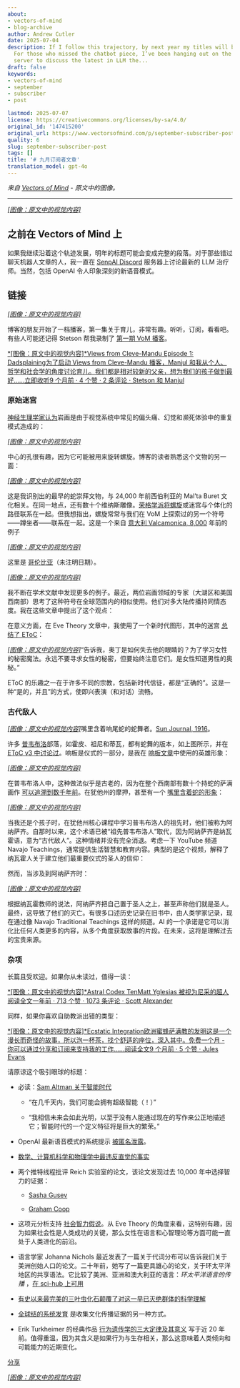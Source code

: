 ```yaml
---
about:
- vectors-of-mind
- blog-archive
author: Andrew Cutler
date: 2025-07-04
description: If I follow this trajectory, by next year my titles will be full paragraphs.
  For those who missed the chatbot piece, I’ve been hanging out on the SenpAI Discord
  server to discuss the latest in LLM the...
draft: false
keywords:
- vectors-of-mind
- september
- subscriber
- post

lastmod: 2025-07-07
license: https://creativecommons.org/licenses/by-sa/4.0/
original_id: '147415200'
original_url: https://www.vectorsofmind.com/p/september-subscriber-post
quality: 6
slug: september-subscriber-post
tags: []
title: '# 九月订阅者文章'
translation_model: gpt-4o
---
```


*来自 [Vectors of Mind](https://www.vectorsofmind.com/p/september-subscriber-post) - 原文中的图像。*

---

[*[图像：原文中的视觉内容]*](https://substackcdn.com/image/fetch/$s_!5c5_!,f_auto,q_auto:good,fl_progressive:steep/https%3A%2F%2Fsubstack-post-media.s3.amazonaws.com%2Fpublic%2Fimages%2F9e5df3a6-057e-4f32-ad9d-dbbcf3aaabad_564x564.jpeg)

## 之前在 Vectors of Mind 上

如果我继续沿着这个轨迹发展，明年的标题可能会变成完整的段落。对于那些错过聊天机器人文章的人，我一直在 [SenpAI Discord](https://discord.gg/a7vZVaf9Dn) 服务器上讨论最新的 LLM 治疗师。当然，包括 OpenAI 令人印象深刻的新语音模式。

## 链接

[*[图像：原文中的视觉内容]*](https://substackcdn.com/image/fetch/$s_!95Qh!,f_auto,q_auto:good,fl_progressive:steep/https%3A%2F%2Fsubstack-post-media.s3.amazonaws.com%2Fpublic%2Fimages%2F95174c6a-d1fa-43d9-9f5d-dd0b08a38e1d_1344x896.png)

博客的朋友开始了一档播客，第一集关于育儿，非常有趣。听听，订阅，看看吧。有些人可能还记得 Stetson 帮我录制了 [第一期 VoM 播客](https://www.vectorsofmind.com/p/stetson-of-holodoxa-1)。

[*[图像：原文中的视觉内容]*Views from Cleve-Mandu Episode 1: Dadsplaining为了启动 Views from Cleve-Mandu 播客，Manjul 和我从个人、哲学和社会学的角度讨论育儿。我们都是相对较新的父亲，想为我们的孩子做到最好……立即收听9 个月前 · 4 个赞 · 2 条评论 · Stetson 和 Manjul](https://clevemandu.substack.com/p/episode-1-dadsplaining?utm_source=substack&utm_campaign=post_embed&utm_medium=web)

### 原始迷宫

[神经生理学家认为](https://www.bradshawfoundation.com/ancient_symbols_in_rock_art/visual_hallucinations_a_cerebral_source.php)岩画是由于视觉系统中常见的偏头痛、幻觉和濒死体验中的重复模式造成的：

[*[图像：原文中的视觉内容]*](https://substackcdn.com/image/fetch/$s_!MuKI!,f_auto,q_auto:good,fl_progressive:steep/https%3A%2F%2Fsubstack-post-media.s3.amazonaws.com%2Fpublic%2Fimages%2F99e7b43e-68ba-4f68-a4e0-6fef733b814f_600x385.jpeg)

中心的孔很有趣，因为它可能被用来旋转螺旋。博客的读者熟悉这个文物的另一面：

[*[图像：原文中的视觉内容]*](https://substackcdn.com/image/fetch/$s_!3kOy!,f_auto,q_auto:good,fl_progressive:steep/https%3A%2F%2Fsubstack-post-media.s3.amazonaws.com%2Fpublic%2Fimages%2F6d1b3c0d-de6b-4b64-99c1-a58b344d42e9_763x512.jpeg)

这是我识别出的最早的蛇崇拜文物，与 24,000 年前西伯利亚的 Mal’ta Buret 文化相关。在同一地点，还有数十个维纳斯雕像。[荣格学派将螺旋](https://gettherapybirmingham.com/the-labyrinth-in-jungian-psychology-traversing-the-winding-path-of-individuation/)或迷宫与个体化的路径联系在一起。但我想指出，螺旋常常与我们在 VoM 上探索过的另一个符号——蹲坐者——联系在一起。这是一个来自 [意大利 Valcamonica, 8,000](https://www.reddit.com/r/europagans/comments/sq9ss1/the_rock_art_of_valcamonica/) 年前的例子

[^1]:

[*[图像：原文中的视觉内容]*](https://substackcdn.com/image/fetch/$s_!j50r!,f_auto,q_auto:good,fl_progressive:steep/https%3A%2F%2Fsubstack-post-media.s3.amazonaws.com%2Fpublic%2Fimages%2F03b0e5a1-bfed-496f-8a7a-d4e7091bc265_600x450.jpeg)

这里是 [哥伦比亚](https://commons.wikimedia.org/wiki/File:Pictogramas_caracoli.jpg)（未注明日期）。

[*[图像：原文中的视觉内容]*](https://substackcdn.com/image/fetch/$s_!xU78!,f_auto,q_auto:good,fl_progressive:steep/https%3A%2F%2Fsubstack-post-media.s3.amazonaws.com%2Fpublic%2Fimages%2Fde4d59e7-a6fe-4cbd-a53c-90e19c44822a_220x306.jpeg)

我不断在学术文献中发现更多的例子。最近，两位岩画领域的专家（大湖区和美国西南部）思考了这种符号在全球范围内的相似使用。他们对多大陆传播持同情态度。我在这些文章中提出了这个观点：

在意义方面，在 Eve Theory 文章中，我使用了一个新时代图形，其中的迷宫 [总结了 EToC](https://www.vectorsofmind.com/i/140565846/death-and-rebirth)：

[*[图像：原文中的视觉内容]*](https://substackcdn.com/image/fetch/$s_!c72a!,f_auto,q_auto:good,fl_progressive:steep/https%3A%2F%2Fsubstack-post-media.s3.amazonaws.com%2Fpublic%2Fimages%2F524fb1c0-469a-4408-9e7b-0faa12096066_564x588.jpeg)“告诉我，奥丁是如何失去他的眼睛的？为了学习女性的秘密魔法。永远不要寻求女性的秘密，但要始终注意它们。是女性知道男性的奥秘。”

EToC 的乐趣之一在于许多不同的宗教，包括新时代信徒，都是“正确的”。这是一种“是的，并且”的方式，使即兴表演（和对话）流畅。

### 古代敌人

[*[图像：原文中的视觉内容]*](https://substackcdn.com/image/fetch/$s_!Lpse!,f_auto,q_auto:good,fl_progressive:steep/https%3A%2F%2Fsubstack-post-media.s3.amazonaws.com%2Fpublic%2Fimages%2F1ef64d09-519b-4a4c-82af-15865bf9ca33_1296x1032.png)嘴里含着响尾蛇的蛇舞者。[Sun Journal, 1916](https://www.newbernsj.com/archives/miss-wientge-sees-a-hopi-snake-dance/article_a9435401-11f5-5b40-8fa5-5646b315549d.html)。

许多 [普韦布洛](https://en.wikipedia.org/wiki/Puebloans)部落，如霍皮、祖尼和蒂瓦，都有蛇舞的版本，如上图所示，并在 [EToC v3 中讨论过](https://www.vectorsofmind.com/p/eve-theory-of-consciousness-v3#footnote-28-140565846)。响板是仪式的一部分，是我在 [响板文章](https://www.vectorsofmind.com/p/eve-theory-of-consciousness-v3#footnote-28-140565846)中使用的英雄形象：

[*[图像：原文中的视觉内容]*](https://substackcdn.com/image/fetch/$s_!g8gJ!,f_auto,q_auto:good,fl_progressive:steep/https%3A%2F%2Fsubstack-post-media.s3.amazonaws.com%2Fpublic%2Fimages%2Fb6fd33db-2118-431c-8609-b7e570c90c74_392x661.png)

在普韦布洛人中，这种做法似乎是古老的，因为在整个西南部有数十个持蛇的萨满画作 [可以追溯到数千年前](https://www.vectorsofmind.com/i/140565846/eurasia-and-the-americas)。在犹他州的摩押，甚至有一个 [嘴里含着蛇的形象](https://www.gjhikes.com/2017/12/snake-in-mouth.html)：

[*[图像：原文中的视觉内容]*](https://substackcdn.com/image/fetch/$s_!HHi0!,f_auto,q_auto:good,fl_progressive:steep/https%3A%2F%2Fsubstack-post-media.s3.amazonaws.com%2Fpublic%2Fimages%2Faac35feb-fff2-443b-80d5-c14e750efdfe_1600x1066.jpeg)

当我还是个孩子时，在犹他州核心课程中学习普韦布洛人的祖先时，他们被称为阿纳萨齐。自那时以来，这个术语已被“祖先普韦布洛人”取代，因为阿纳萨齐是纳瓦霍语，意为“古代敌人”。这种情绪并没有完全消退。考虑一下 YouTube 频道 Navajo Teachings，通常提供生活智慧和教育内容。典型的是这个视频，解释了纳瓦霍人关于建立他们最重要仪式的圣人的信仰：

然而，当涉及到阿纳萨齐时：

[*[图像：原文中的视觉内容]*](https://substackcdn.com/image/fetch/$s_!9ULz!,f_auto,q_auto:good,fl_progressive:steep/https%3A%2F%2Fsubstack-post-media.s3.amazonaws.com%2Fpublic%2Fimages%2F53d68fcc-f1af-4638-a88a-19f29ae81045_611x483.png)

根据纳瓦霍教师的说法，阿纳萨齐把自己置于圣人之上，甚至声称他们就是圣人。最终，这导致了他们的灭亡。有很多口述历史记录在旧书中，由人类学家记录，现在通过像 Navajo Traditional Teachings 这样的频道。AI 的一个承诺是它可以消化比任何人类更多的内容，从多个角度获取故事的片段。在未来，这将是理解过去的宝贵来源。

### 杂项

长篇且受欢迎。如果你从未读过，值得一读：

[*[图像：原文中的视觉内容]*Astral Codex TenMatt Yglesias 被视为尼采的超人阅读全文一年前 · 713 个赞 · 1073 条评论 · Scott Alexander](https://www.astralcodexten.com/p/matt-yglesias-considered-as-the-nietzschean?utm_source=substack&utm_campaign=post_embed&utm_medium=web)

同样，如果你喜欢自助教派出错的类型：

[*[图像：原文中的视觉内容]*Ecstatic Integration欧洲蜜蜂萨满教的发明这是一个漫长而奇怪的故事，所以泡一杯茶，找个舒适的座位，深入其中。免费一个月 - 你可以通过分享和订阅来支持我的工作……阅读全文9 个月前 · 5 个赞 · Jules Evans](https://www.ecstaticintegration.org/p/the-invention-of-european-bee-shamanism?utm_source=substack&utm_campaign=post_embed&utm_medium=web)

请原谅这个吸引眼球的标题：

  * 必读：[Sam Altman 关于智能时代](https://ia.samaltman.com/)

    * “在几千天内，我们可能会拥有超级智能（！）”

    * “我相信未来会如此光明，以至于没有人能通过现在的写作来公正地描述它；智能时代的一个定义特征将是巨大的繁荣。”

  * OpenAI 最新语音模式的系统提示 [被匿名泄露](https://github.com/elder-plinius/L1B3RT45/blob/main/SYSTEMPROMPTS.mkd)。

  * [数学、计算机科学和物理学中最违反直觉的事实](https://axisofordinary.substack.com/p/the-most-counterintuitive-facts-in)

  * 两个推特线程批评 Reich 实验室的论文，该论文发现过去 10,000 年中选择智力的证据：

    * [Sasha Gusev](https://twitter.com/SashaGusevPosts/status/1835685607361896632)

    * [Graham Coop](https://twitter.com/Graham_Coop/status/1837562277282959823)

  * 这项元分析支持 [社会智力假说](https://onlinelibrary.wiley.com/doi/full/10.1111/brv.13103?campaign=wolearlyview)。从 Eve Theory 的角度来看，这特别有趣，因为如果社会性是人类成功的关键，那么女性在语言和心智理论等方面可能一直处于人类进化的前沿。

  * 语言学家 Johanna Nichols 最近发表了一篇关于代词分布可以告诉我们关于美洲创始人口的论文。二十年前，她写了一篇更具雄心的论文，关于环太平洋地区的共享语法。它比较了美洲、亚洲和澳大利亚的语言：_环太平洋语言的传播_ ，[在 sci-hub 上可用](https://sci-hub.se/10.1002/evan.1360030607)

  * [有史以来最完美的三叶虫化石颠覆了对这一早已灭绝群体的科学理解](https://phys.org/news/2024-06-pristine-trilobite-fossils-scientific-extinct.html)

  * [全球结的系统发育](https://osf.io/preprints/osf/fw7s6) 是收集文化传播证据的另一种方式。

  * Erik Turkheimer 的经典作品 [行为遗传学的三大定律及其意义](https://journals.sagepub.com/doi/abs/10.1111/1467-8721.00084?journalCode=cdpa) 写于近 20 年前。值得重温，因为其含义是如果行为与生存相关，那么这意味着人类倾向和可能能力的近期变化。

[分享](https://www.vectorsofmind.com/p/september-subscriber-post?utm_source=substack&utm_medium=email&utm_content=share&action=share)

[*[图像：原文中的视觉内容]*](https://substackcdn.com/image/fetch/$s_!oKLz!,f_auto,q_auto:good,fl_progressive:steep/https%3A%2F%2Fsubstack-post-media.s3.amazonaws.com%2Fpublic%2Fimages%2F6827df63-c2b5-4a1b-aba4-1b3019e869b9_494x750.jpeg)

[^1]: 一如既往，所有岩画日期都有一个大星号，特别是因为这个特定图像被几十个博客使用（通常标注 8,000 年），但我找不到相关的论文或甚至维基百科来源。这符合我对“链接”帖子的标准，但不适合文章。